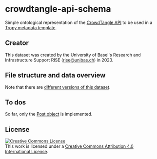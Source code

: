 # crowdtangle-api-schema

Simple ontological representation of the [CrowdTangle API](https://github.com/CrowdTangle/API) to be used in a [Tropy metadata template](https://docs.tropy.org/in-the-template-editor/using-templates).

## Creator

This dataset was created by the University of Basel's Research and Infrastructure Support RISE (rise@unibas.ch) in 2023.

## File structure and data overview

Note that there are [different versions of this dataset](https://github.com/RISE-UNIBAS/crowdtangle-api-schema/releases).



## To dos

So far, only the [Post object](https://github.com/CrowdTangle/API/wiki/Post) is implemented.


## License

<a rel="license" href="http://creativecommons.org/licenses/by/4.0/"><img alt="Creative Commons License" style="border-width:0" src="https://i.creativecommons.org/l/by/4.0/88x31.png" /></a><br />This work is licensed under a <a rel="license" href="http://creativecommons.org/licenses/by/4.0/">Creative Commons Attribution 4.0 International License</a>.
